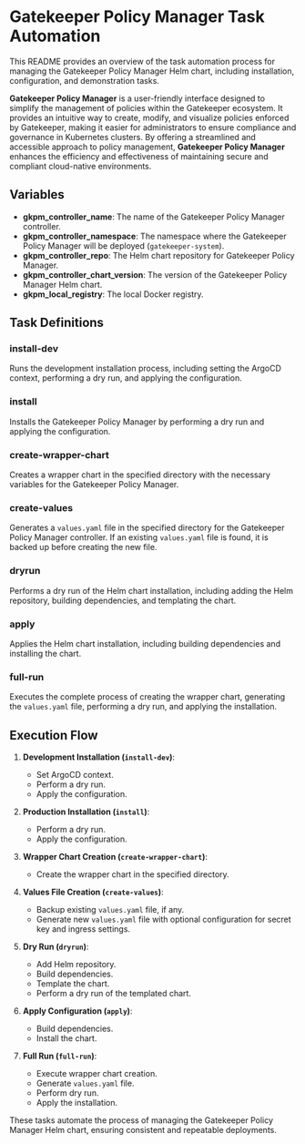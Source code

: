 # Gatekeeper Policy Manager Task Automation

This README provides an overview of the task automation process for managing the Gatekeeper Policy Manager Helm chart, including installation, configuration, and demonstration tasks.

**Gatekeeper Policy Manager** is a user-friendly interface designed to simplify the management of policies within the Gatekeeper ecosystem. It provides an intuitive way to create, modify, and visualize policies enforced by Gatekeeper, making it easier for administrators to ensure compliance and governance in Kubernetes clusters. By offering a streamlined and accessible approach to policy management, **Gatekeeper Policy Manager** enhances the efficiency and effectiveness of maintaining secure and compliant cloud-native environments.

## Variables

- **gkpm_controller_name**: The name of the Gatekeeper Policy Manager controller.
- **gkpm_controller_namespace**: The namespace where the Gatekeeper Policy Manager will be deployed (`gatekeeper-system`).
- **gkpm_controller_repo**: The Helm chart repository for Gatekeeper Policy Manager.
- **gkpm_controller_chart_version**: The version of the Gatekeeper Policy Manager Helm chart.
- **gkpm_local_registry**: The local Docker registry.

## Task Definitions

### **install-dev**

Runs the development installation process, including setting the ArgoCD context, performing a dry run, and applying the configuration.

### **install**

Installs the Gatekeeper Policy Manager by performing a dry run and applying the configuration.

### **create-wrapper-chart**

Creates a wrapper chart in the specified directory with the necessary variables for the Gatekeeper Policy Manager.

### **create-values**

Generates a `values.yaml` file in the specified directory for the Gatekeeper Policy Manager controller. If an existing `values.yaml` file is found, it is backed up before creating the new file.

### **dryrun**

Performs a dry run of the Helm chart installation, including adding the Helm repository, building dependencies, and templating the chart.

### **apply**

Applies the Helm chart installation, including building dependencies and installing the chart.

### **full-run**

Executes the complete process of creating the wrapper chart, generating the `values.yaml` file, performing a dry run, and applying the installation.

## Execution Flow

1. **Development Installation (`install-dev`)**:
    - Set ArgoCD context.
    - Perform a dry run.
    - Apply the configuration.

2. **Production Installation (`install`)**:
    - Perform a dry run.
    - Apply the configuration.

3. **Wrapper Chart Creation (`create-wrapper-chart`)**:
    - Create the wrapper chart in the specified directory.

4. **Values File Creation (`create-values`)**:
    - Backup existing `values.yaml` file, if any.
    - Generate new `values.yaml` file with optional configuration for secret key and ingress settings.

5. **Dry Run (`dryrun`)**:
    - Add Helm repository.
    - Build dependencies.
    - Template the chart.
    - Perform a dry run of the templated chart.

6. **Apply Configuration (`apply`)**:
    - Build dependencies.
    - Install the chart.

7. **Full Run (`full-run`)**:
    - Execute wrapper chart creation.
    - Generate `values.yaml` file.
    - Perform dry run.
    - Apply the installation.

These tasks automate the process of managing the Gatekeeper Policy Manager Helm chart, ensuring consistent and repeatable deployments.
